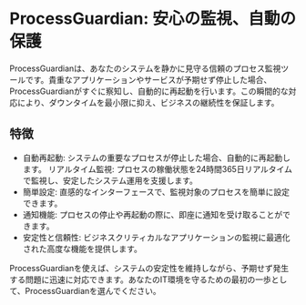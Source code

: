 # ProcessGuardian: 安心の監視、自動の保護

ProcessGuardianは、あなたのシステムを静かに見守る信頼のプロセス監視ツールです。貴重なアプリケーションやサービスが予期せず停止した場合、ProcessGuardianがすぐに察知し、自動的に再起動を行います。この瞬間的な対応により、ダウンタイムを最小限に抑え、ビジネスの継続性を保証します。

## 特徴
- 自動再起動: システムの重要なプロセスが停止した場合、自動的に再起動します。
リアルタイム監視: プロセスの稼働状態を24時間365日リアルタイムで監視し、安定したシステム運用を支援します。
- 簡単設定: 直感的なインターフェースで、監視対象のプロセスを簡単に設定できます。
- 通知機能: プロセスの停止や再起動の際に、即座に通知を受け取ることができます。
- 安定性と信頼性: ビジネスクリティカルなアプリケーションの監視に最適化された高度な機能を提供します。

ProcessGuardianを使えば、システムの安定性を維持しながら、予期せず発生する問題に迅速に対応できます。あなたのIT環境を守るための最初の一歩として、ProcessGuardianを選んでください。